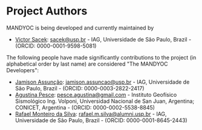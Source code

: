 # Project Authors

MANDYOC is being developed and currently maintained by

- [Victor Sacek](https://github.com/victorsacek): sacek@usp.br -
IAG, Universidade de São Paulo, Brazil - (ORCID: 0000-0001-9598-5081)

The following people have made significantly contributions to the project
(in alphabetical order by last name) are considered "The MANDYOC Developers":

- [Jamison Assunção](https://github.com/jamisonassuncao): jamison.assuncao@usp.br - IAG, Universidade de São Paulo, Brazil - (ORCID: 0000-0003-2822-2417)
- [Agustina Pesce](https://github.com/aguspesce): pesce.agustina@gmail.com - Instituto Geofísico Sismológico Ing. Volponi, Universidad Nacional de San Juan, Argentina; CONICET, Argentina - (ORCID: 0000-0002-5538-8845)
- [Rafael Monteiro da Silva](https://github.com/rafaelmds): rafael.m.silva@alumni.usp.br - IAG, Universidade de São Paulo, Brazil - (ORCID: 0000-0001-8645-2443)
